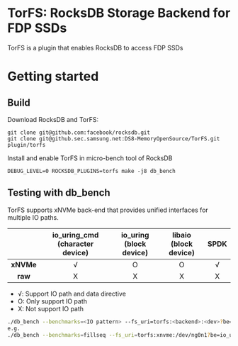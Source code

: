# TorFS: RocksDB Storage Backend for FDP SSDs

TorFS is a plugin that enables RocksDB to access FDP SSDs

# Getting started

## Build

Download RocksDB and TorFS:

```shell
git clone git@github.com:facebook/rocksdb.git
git clone git@github.sec.samsung.net:DS8-MemoryOpenSource/TorFS.git plugin/torfs
```

Install and enable TorFS in micro-bench tool of RocksDB

```shell
DEBUG_LEVEL=0 ROCKSDB_PLUGINS=torfs make -j8 db_bench
```



## Testing with db_bench

TorFS supports xNVMe back-end that provides unified interfaces for multiple IO paths.

|           | io_uring_cmd (character device) | io_uring (block device) | libaio (block device) | SPDK |
| :-------: | :-----------------------------: | :---------------------: | :-------------------: | :--: |
| **xNVMe** |                √                |            O            |           O           |  √   |
|  **raw**  |                X                |            X            |           X           |  X   |

- √: Support IO path and data directive			
- O: Only support IO path			
- X: Not support IO path

```bash
./db_bench --benchmarks=<IO pattern> --fs_uri=torfs:<backend>:<dev>?be=<IO path>
e.g.
./db_bench --benchmarks=fillseq --fs_uri=torfs:xnvme:/dev/ng0n1?be=io_uring_cmd
```

